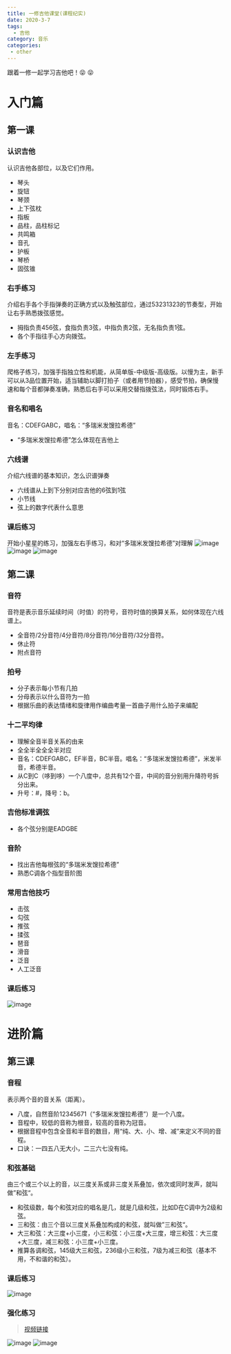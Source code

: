 ```yaml
---
title: 一修吉他课堂(课程纪实)
date: 2020-3-7
tags:
  - 吉他
category: 音乐
categories:
 - other
---
```


跟着一修一起学习吉他吧！:stuck_out_tongue_closed_eyes: :stuck_out_tongue_closed_eyes:
<!-- more -->

# 入门篇
## 第一课
### 认识吉他
认识吉他各部位，以及它们作用。
- 琴头
- 旋钮
- 琴颈
- 上下弦枕
- 指板
- 品柱，品柱标记
- 共鸣箱
- 音孔
- 护板
- 琴桥
- 固弦锥

### 右手练习
介绍右手各个手指弹奏的正确方式以及触弦部位，通过53231323的节奏型，开始让右手熟悉拨弦感觉。
- 拇指负责456弦，食指负责3弦，中指负责2弦，无名指负责1弦。
- 各个手指往手心方向拨弦。

### 左手练习
爬格子练习，加强手指独立性和机能，从简单版-中级版-高级版。以慢为主，新手可以从3品位置开始，适当辅助以脚打拍子（或者用节拍器），感受节拍，确保慢速和每个音都弹奏准确，熟悉后右手可以采用交替指拨弦法，同时锻炼右手。

### 音名和唱名
音名：CDEFGABC，唱名：“多瑞米发馊拉希德”
- “多瑞米发馊拉希德”怎么体现在吉他上

### 六线谱
介绍六线谱的基本知识，怎么识谱弹奏
- 六线谱从上到下分别对应吉他的6弦到1弦
- 小节线
- 弦上的数字代表什么意思

### 课后练习
开始小星星的练习，加强左右手练习，和对“多瑞米发馊拉希德”对理解
![image](/blog/img/guitar/little-star1.png)
![image](/blog/img/guitar/little-star2.jpeg)
![image](/blog/img/guitar/four-season.jpg)

## 第二课
### 音符
音符是表示音乐延续时间（时值）的符号，音符时值的换算关系，如何体现在六线谱上。
- 全音符/2分音符/4分音符/8分音符/16分音符/32分音符。
- 休止符
- 附点音符

### 拍号 
- 分子表示每小节有几拍
- 分母表示以什么音符为一拍
- 根据乐曲的表达情绪和旋律用作编曲考量一首曲子用什么拍子来编配

### 十二平均律
- 理解全音半音关系的由来
- 全全半全全全半对应
- 音名：CDEFGABC，EF半音，BC半音。唱名：“多瑞米发馊拉希德”，米发半音，希德半音。
- 从C到C（哆到哆）一个八度中，总共有12个音，中间的音分别用升降符号拆分出来。
- 升号：#，降号：b。

### 吉他标准调弦
- 各个弦分别是EADGBE

### 音阶
- 找出吉他每根弦的“多瑞米发馊拉希德”
- 熟悉C调各个指型音阶图

### 常用吉他技巧
- 击弦
- 勾弦
- 推弦
- 揉弦
- 琶音
- 滑音
- 泛音
- 人工泛音

### 课后练习
![image](/blog/img/guitar/long-time-ago.jpg)

# 进阶篇
## 第三课

###  音程
表示两个音的音关系（距离）。
- 八度，自然音阶12345671（“多瑞米发馊拉希德”）是一个八度。
- 音程中，较低的音称为根音，较高的音称为冠音。
- 根据音程中包含全音和半音的数目，用“纯、大、小、增、减”来定义不同的音程。
- 口诀：一四五八无大小，二三六七没有纯。

### 和弦基础
由三个或三个以上的音，以三度关系或非三度关系叠加，依次或同时发声，就叫做”和弦“。
- 和弦级数，每个和弦对应的唱名是几，就是几级和弦，比如D在C调中为2级和弦。
- 三和弦：由三个音以三度关系叠加构成的和弦，就叫做”三和弦“。
- 大三和弦：大三度+小三度，小三和弦：小三度+大三度，增三和弦：大三度+大三度，减三和弦：小三度+小三度。
- 推算各调和弦，145级大三和弦，236级小三和弦，7级为减三和弦（基本不用，不和谐的和弦）。

### 课后练习
![image](/blog/img/guitar/huanlesong.png)

### 强化练习
> [视频链接](https://www.jitatang.com/tlnsi.html)

![image](/blog/img/guitar/cef1.jpg)
![image](/blog/img/guitar/cef2.jpg)



